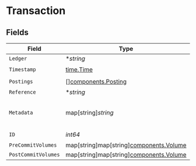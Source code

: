 # Transaction


## Fields

| Field                                                                        | Type                                                                         | Required                                                                     | Description                                                                  | Example                                                                      |
| ---------------------------------------------------------------------------- | ---------------------------------------------------------------------------- | ---------------------------------------------------------------------------- | ---------------------------------------------------------------------------- | ---------------------------------------------------------------------------- |
| `Ledger`                                                                     | **string*                                                                    | :heavy_minus_sign:                                                           | N/A                                                                          |                                                                              |
| `Timestamp`                                                                  | [time.Time](https://pkg.go.dev/time#Time)                                    | :heavy_check_mark:                                                           | N/A                                                                          |                                                                              |
| `Postings`                                                                   | [][components.Posting](../../models/components/posting.md)                   | :heavy_check_mark:                                                           | N/A                                                                          |                                                                              |
| `Reference`                                                                  | **string*                                                                    | :heavy_minus_sign:                                                           | N/A                                                                          | ref:001                                                                      |
| `Metadata`                                                                   | map[string]*string*                                                          | :heavy_check_mark:                                                           | Metadata associated with the wallet.                                         |                                                                              |
| `ID`                                                                         | *int64*                                                                      | :heavy_check_mark:                                                           | N/A                                                                          |                                                                              |
| `PreCommitVolumes`                                                           | map[string]map[string][components.Volume](../../models/components/volume.md) | :heavy_minus_sign:                                                           | N/A                                                                          |                                                                              |
| `PostCommitVolumes`                                                          | map[string]map[string][components.Volume](../../models/components/volume.md) | :heavy_minus_sign:                                                           | N/A                                                                          |                                                                              |
